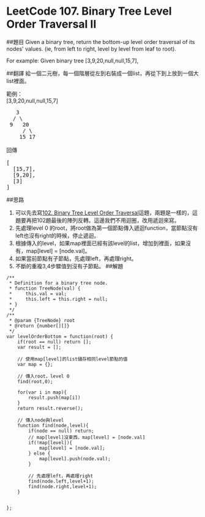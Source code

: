 ﻿# LeetCode 107. Binary Tree Level Order Traversal II

##題目
Given a binary tree, return the bottom-up level order traversal of its nodes' values. (ie, from left to right, level by level from leaf to root).

For example:
Given binary tree [3,9,20,null,null,15,7],

##翻譯
給一個二元樹，每一個階層從左到右裝成一個list，再從下到上放到一個大list裡面。

範例：  
[3,9,20,null,null,15,7]
<pre>
   3                          
  / \                         
 9   20                      
     / \                      
    15 17     
    
回傳

[
  [15,7],
  [9,20],
  [3]
]    
</pre>

##思路
1. 可以先去寫[102. Binary Tree Level Order Traversal](102md.md)這題，兩題是一樣的，這題要再把102題最後的陣列反轉。這邊我們不用迴圈，改用遞迴來寫。
2. 先處理level 0 的root，將root做為第一個節點傳入遞迴function，當節點沒有left也沒有right的時候，停止遞迴。 
3. 根據傳入的level，如果map裡面已經有該level的list，增加到裡面，如果沒有，map[level] = [node.val]。
4. 如果當前節點有子節點，先處理left，再處理right。
5. 不斷的重複3,4步驟值到沒有子節點。
##解題  

```  
/**
 * Definition for a binary tree node.
 * function TreeNode(val) {
 *     this.val = val;
 *     this.left = this.right = null;
 * }
 */
/**
 * @param {TreeNode} root
 * @return {number[][]}
 */
var levelOrderBottom = function(root) {
    if(root == null) return [];
    var result = [];
        
    // 使用map[level]的list儲存相同level節點的值
    var map = {};

    // 傳入root，level 0
    find(root,0);
    
    for(var i in map){
        result.push(map[i])
    }
    return result.reverse();

    // 傳入node與level
    function find(node,level){
        if(node == null) return;
        // map[level]沒東西，map[level] = [node.val]
        if(!map[level]){
            map[level] = [node.val];
        } else {
            map[level].push(node.val);
        }
        
        // 先處理left，再處理right
        find(node.left,level+1);
        find(node.right,level+1);
    }
    

};

```  
